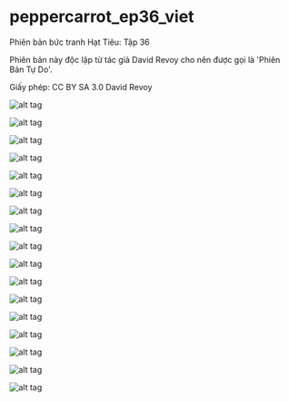 # peppercarrot_ep36_viet
Phiên bản bức tranh Hạt Tiêu: Tập 36

Phiên bản này độc lập từ tác giả David Revoy cho nên được gọi là 'Phiên Bản Tự Do'.

Giấy phép: CC BY SA 3.0 David Revoy

![alt tag](E36P00.png)

![alt tag](E36P01.png)

![alt tag](E36P02.png)

![alt tag](E36P03.png)

![alt tag](E36P04.png)

![alt tag](E36P05.png)

![alt tag](E36P06.png)

![alt tag](E36P07.png)

![alt tag](E36P08.png)

![alt tag](E36P09.png)

![alt tag](E36P10.png)

![alt tag](E36P11.png)

![alt tag](E36P12.png)

![alt tag](E36P13.png)

![alt tag](E36P14.png)

![alt tag](E36P15.png)

![alt tag](E36P16.png)
